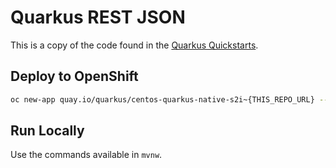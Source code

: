 # Quarkus REST JSON

This is a copy of the code found in the [Quarkus Quickstarts](https://github.com/quarkusio/quarkus-quickstarts/tree/master/rest-json).

## Deploy to OpenShift

```bash
oc new-app quay.io/quarkus/centos-quarkus-native-s2i~{THIS_REPO_URL} --name=quarkus-rest-json
```

## Run Locally

Use the commands available in `mvnw`.